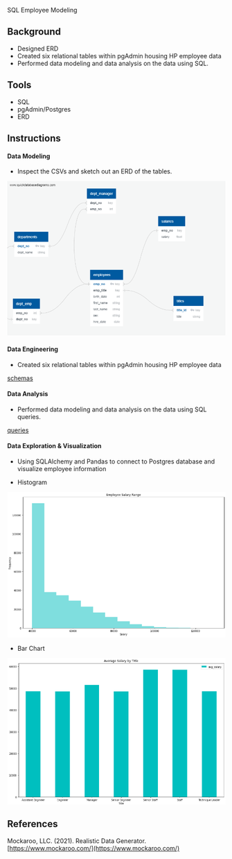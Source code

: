 SQL Employee Modeling

## Background

 * Designed ERD
 * Created six relational tables within pgAdmin housing HP employee data
 * Performed data modeling and data analysis on the data using SQL.

## Tools

 * SQL
 * pgAdmin/Postgres
 * ERD

## Instructions

#### Data Modeling

* Inspect the CSVs and sketch out an ERD of the tables.

![QuickDBD-export.png](Images/QuickDBD-export.png)

#### Data Engineering

* Created six relational tables within pgAdmin housing HP employee data

[schemas](EmployeeSQL/tables.sql)



#### Data Analysis

 * Performed data modeling and data analysis on the data using SQL queries.
 
 [queries](EmployeeSQL/queries.sql)
 
#### Data Exploration & Visualization

 * Using SQLAlchemy and Pandas to connect to Postgres database and visualize employee information

* Histogram

![histogram](Images/plot1.PNG)


* Bar Chart

![bar chart](Images/plot2.PNG)

## References

Mockaroo, LLC. (2021). Realistic Data Generator. [https://www.mockaroo.com/](https://www.mockaroo.com/)

